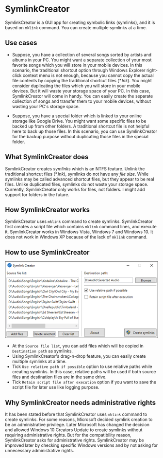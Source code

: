 # SymlinkCreator
SymlinkCreator is a GUI app for creating symbolic links (symlinks), and it is based on `mklink` command. You can create multiple symlinks at a time.

## Use cases
- Suppose, you have a collection of several songs sorted by artists and albums in your PC. You might want a separate collection of your most favorite songs which you will store in your mobile devices. In this scenario, the traditional shortcut option through Windows Explorer right-click context menu is not enough, because you cannot copy the actual file contents by copying the traditional shortcut files (*\*.lnk*). You might consider duplicating the files which you will store in your mobile devices. But it will waste your storage space of your PC. In this case, SymlinkCreator will come in handy. You can easily create the separate collection of songs and transfer them to your mobile devices, without wasting your PC's storage space.

- Suppose, you have a special folder which is linked to your online storage like Google Drive. You might want some specific files to be backed up from other folders. A traditional shortcut file is not helpful here to back up those files. In this scenario, you can use SymlinkCreator for the backup purpose without duplicating those files in the special folder.

## What SymlinkCreator does
SymlinkCreator creates *symlinks* which is an NTFS feature. Unlink the traditional shortcut files (*\*.lnk*), symlinks do not have any *file size*. While symlinks may be called advanced shortcut files, but they appear to be real files. Unlike duplicated files, symlinks do not waste your storage space. Currently, SymlinkCreator only works for files, not folders. I might add support for folders in the future.

## How SymlinkCreator works
SymlinkCreator uses `mklink` command to create symlinks. SymlinkCreator first creates a script file which contains `mklink` command lines, and execute it. SymlinkCreator works in Windows Vista, Windows 7 and Windows 10. It does not work in Windows XP because of the lack of `mklink` command.

## How to use SymlinkCreator
![Screenshot](SymlinkCreator/_ReadMe/Screenshot.png "Screenshot of SymlinkCreator")
- At the `Source file list`, you can add files which will be copied in `Destination path` as symlinks.
- Using SymlinkCreator's drag-n-drop feature, you can easily create multiple symlinks at a time.
- Tick `Use relative path if possible` option to use relative paths while creating symlinks. In this case, relative paths will be used if both source files and destination files are in the same drive.
- Tick `Retain script file after execution` option if you want to save the script file for later use like logging purpose.

## Why SymlinkCreator needs administrative rights
It has been stated before that SymlinkCreator uses `mklink` command to create symlinks. For some reasons, Microsoft decided symlink creation to be an administrative privilege. Later Microsoft has changed the decision and allowed Windows 10 Creators Update to create symlinks without requiring administrative rights. But for the compatibility reason, SymlinkCreator asks for administrative rights. SymlinkCreator may be improved later by checking specific Windows versions and by not asking for unnecessary administrative rights.
